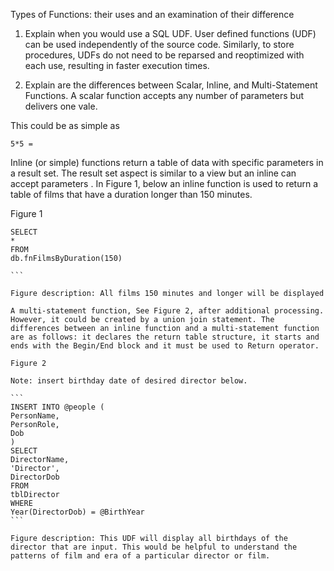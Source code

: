 Types of Functions: their uses and an examination of their difference


1.	Explain when you would use a SQL UDF.
User defined functions (UDF) can be used independently of the source code. Similarly, to store procedures, UDFs do not need to be reparsed and reoptimized with each use, resulting in faster execution times. 



1.	Explain are the differences between Scalar, Inline, and Multi-Statement Functions.
A scalar function accepts any number of parameters but delivers one vale. 

This could be as simple as

``` 5*5 = ```


Inline (or simple) functions return a table of data with specific parameters in a result set. The result set aspect is similar to a view but an inline can accept parameters . In Figure 1, below an inline function is used to return a table of films that have a duration longer than 150 minutes. 


Figure 1
 ````
SELECT
*
FROM
db.fnFilmsByDuration(150)

```

Figure description: All films 150 minutes and longer will be displayed
 
A multi-statement function, See Figure 2, after additional processing. However, it could be created by a union join statement. The differences between an inline function and a multi-statement function are as follows: it declares the return table structure, it starts and ends with the Begin/End block and it must be used to Return operator. 

Figure 2

Note: insert birthday date of desired director below.

``` 
INSERT INTO @people (
PersonName,
PersonRole,
Dob
)
SELECT
DirectorName,
'Director',
DirectorDob
FROM
tblDirector
WHERE
Year(DirectorDob) = @BirthYear
```

Figure description: This UDF will display all birthdays of the director that are input. This would be helpful to understand the patterns of film and era of a particular director or film.



